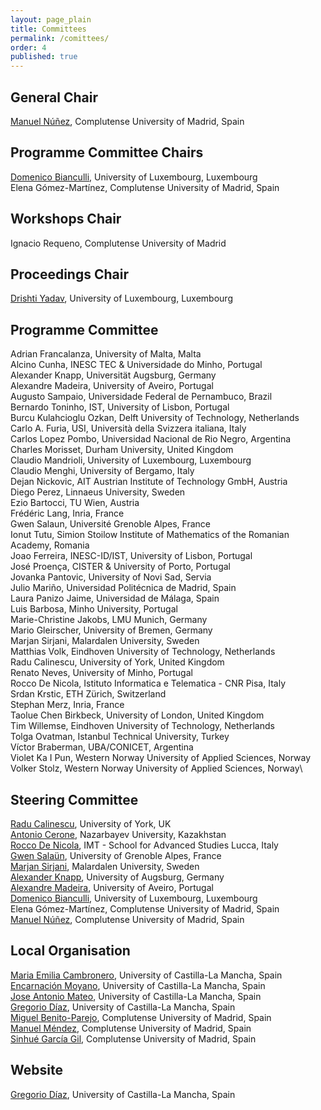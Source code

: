 ```yaml
---
layout: page_plain
title: Committees
permalink: /comittees/
order: 4
published: true
---
```

## General Chair
[Manuel Núñez](https://antares.sip.ucm.es/manolo/), Complutense University of Madrid, Spain

## Programme Committee Chairs
[Domenico Bianculli](https://people.svv.lu/bianculli/), University of Luxembourg, Luxembourg\
Elena Gómez-Martínez, Complutense University of Madrid, Spain

## Workshops Chair
Ignacio Requeno, Complutense University of Madrid

## Proceedings Chair
[Drishti Yadav](https://orcid.org/0000-0002-2974-0323), University of Luxembourg, Luxembourg

## Programme Committee

Adrian	Francalanza,	University of Malta, Malta\
Alcino	Cunha,	INESC TEC & Universidade do Minho, Portugal\
Alexander	Knapp,	Universität Augsburg, Germany\
Alexandre	Madeira,	University of Aveiro, Portugal\
Augusto	Sampaio,	Universidade Federal de Pernambuco, Brazil\
Bernardo	Toninho, IST,	University of Lisbon, Portugal\
Burcu	Kulahcioglu Ozkan,	Delft University of Technology, Netherlands\
Carlo A.	Furia,	USI, Università della Svizzera italiana, Italy\
Carlos	Lopez Pombo,	Universidad Nacional de Rio Negro, Argentina\
Charles	Morisset,	Durham University, United Kingdom\
Claudio	Mandrioli,	University of Luxembourg, Luxembourg\
Claudio	Menghi,	University of Bergamo, Italy\
Dejan	Nickovic,	AIT Austrian Institute of Technology GmbH, Austria\
Diego	Perez,	Linnaeus University, Sweden\
Ezio	Bartocci,	TU Wien, Austria\
Frédéric	Lang,	Inria, France\
Gwen	Salaun,	Université Grenoble Alpes, France\
Ionut	Tutu,	Simion Stoilow Institute of Mathematics of the Romanian Academy, Romania\
Joao	Ferreira,	INESC-ID/IST, University of Lisbon, Portugal\
José	Proença,	CISTER & University of Porto, Portugal\
Jovanka	Pantovic,	University of Novi Sad, Servia\
Julio Mariño, Universidad Politécnica de Madrid, Spain\
Laura	Panizo Jaime,	Universidad de Málaga, Spain\
Luis	Barbosa,	Minho University, Portugal\
Marie-Christine	Jakobs,	LMU Munich, Germany\
Mario	Gleirscher,	University of Bremen, Germany\
Marjan	Sirjani,	Malardalen University, Sweden\
Matthias	Volk,	Eindhoven University of Technology, Netherlands\
Radu	Calinescu,	University of York, United Kingdom\
Renato 	Neves,	University of Minho, Portugal\
Rocco	De Nicola,	Istituto Informatica e Telematica - CNR Pisa, Italy\
Srdan	Krstic,	ETH Zürich, Switzerland\
Stephan	Merz,	Inria, France\
Taolue	Chen	Birkbeck, University of London, United Kingdom\
Tim	Willemse,	Eindhoven University of Technology, Netherlands\
Tolga	Ovatman,	Istanbul Technical University, Turkey\
Víctor	Braberman,	UBA/CONICET, Argentina\
Violet Ka I	Pun,	Western Norway University of Applied Sciences, Norway\
Volker	Stolz,	Western Norway University of Applied Sciences, Norway\


## Steering Committee
[Radu Calinescu](https://www-users.cs.york.ac.uk/~raduc/), University of York, UK \
[Antonio Cerone](https://nu.edu.kz/faculty/antonio-cerone), Nazarbayev University, Kazakhstan  \
[Rocco De Nicola](https://www.imtlucca.it/it/rocco.denicola), IMT - School for Advanced Studies Lucca, Italy  \
[Gwen Salaün](http://convecs.inria.fr/people/Gwen.Salaun/), University of Grenoble Alpes, France  \
[Marjan Sirjani](http://www.ru.is/faculty/marjan/), Malardalen University, Sweden  \
[Alexander Knapp](https://www.uni-augsburg.de/en/fakultaet/fai/informatik/prof/swtsse/staff/), University of Augsburg, Germany \
[Alexandre Madeira](https://sweet.ua.pt/madeira/), University of Aveiro, Portugal \
[Domenico Bianculli](https://people.svv.lu/bianculli/), University of Luxembourg, Luxembourg \
Elena Gómez-Martínez, Complutense University of Madrid, Spain \
[Manuel Núñez](https://antares.sip.ucm.es/manolo/), Complutense University of Madrid, Spain

## Local Organisation
[Maria Emilia Cambronero](), University of Castilla-La Mancha, Spain\
[Encarnación Moyano](), University of Castilla-La Mancha, Spain\
[Jose Antonio Mateo](), University of Castilla-La Mancha, Spain\
[Gregorio Díaz](https://directorio.uclm.es/persona.aspx?cod=J4/W666fhV5Dgdj3hBKVxGU4VnuRezNS), University of Castilla-La Mancha, Spain\
[Miguel Benito-Parejo](https://antares.sip.ucm.es/miguel), Complutense University of Madrid, Spain\
[Manuel Méndez](), Complutense University of Madrid, Spain\
[Sinhué García Gil](https://informatica.ucm.es/directorio/?id=39114), Complutense University of Madrid, Spain


## Website
[Gregorio Díaz](https://directorio.uclm.es/persona.aspx?cod=J4/W666fhV5Dgdj3hBKVxGU4VnuRezNS), University of Castilla-La Mancha, Spain

<!-- Edit the content of this page [here](https://github.com/sefm-conference/2024/blob/main/_pages/committees.md).
{: .editNote}
 -->
